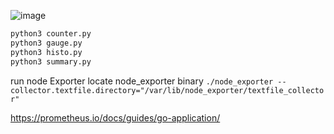 
![image](../../../../src/collectFile.png)

```sh
python3 counter.py
python3 gauge.py
python3 histo.py
python3 summary.py
```

run node Exporter
locate node_exporter binary
`./node_exporter --collector.textfile.directory="/var/lib/node_exporter/textfile_collector"`

https://prometheus.io/docs/guides/go-application/


